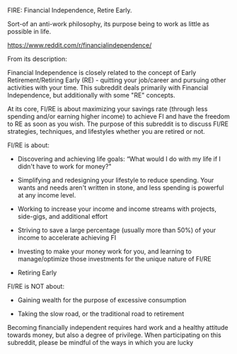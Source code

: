 ---
---



FIRE: Financial Independence, Retire Early.

Sort-of an anti-work philosophy, its purpose being to work as little as possible in life. 

https://www.reddit.com/r/financialindependence/

From its description:

Financial Independence is closely related to the concept of Early Retirement/Retiring Early (RE) - quitting your job/career and pursuing other activities with your time. This subreddit deals primarily with Financial Independence, but additionally with some "RE" concepts.

At its core, FI/RE is about maximizing your savings rate (through less spending and/or earning higher income) to achieve FI and have the freedom to RE as soon as you wish. The purpose of this subreddit is to discuss FI/RE strategies, techniques, and lifestyles whether you are retired or not.

FI/RE is about:

- Discovering and achieving life goals: “What would I do with my life if I didn't have to work for money?"

- Simplifying and redesigning your lifestyle to reduce spending. Your wants and needs aren't written in stone, and less spending is powerful at any income level.

- Working to increase your income and income streams with projects, side-gigs, and additional effort

- Striving to save a large percentage (usually more than 50%) of your income to accelerate achieving FI

- Investing to make your money work for you, and learning to manage/optimize those investments for the unique nature of FI/RE

- Retiring Early

FI/RE is NOT about:

- Gaining wealth for the purpose of excessive consumption

- Taking the slow road, or the traditional road to retirement

Becoming financially independent requires hard work and a healthy attitude towards money, but also a degree of privilege. When participating on this subreddit, please be mindful of the ways in which you are lucky